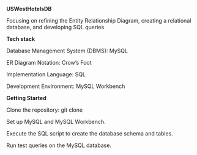 **USWestHotelsDB**

Focusing on refining the Entity Relationship Diagram, creating a relational database, and developing SQL queries

**Tech stack**

Database Management System (DBMS): MySQL

ER Diagram Notation: Crow’s Foot

Implementation Language: SQL

Development Environment: MySQL Workbench

**Getting Started**

Clone the repository: git clone

Set up MySQL and MySQL Workbench.

Execute the SQL script to create the database schema and tables.

Run test queries on the MySQL database.
